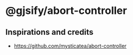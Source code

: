 # @gjsify/abort-controller

## Inspirations and credits
- https://github.com/mysticatea/abort-controller
